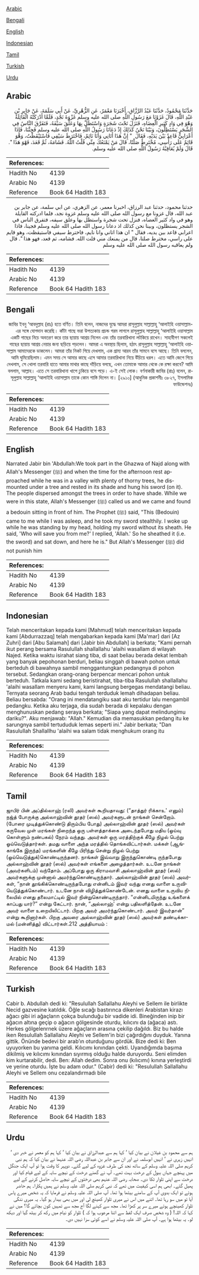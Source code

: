 [Arabic](#arabic)

[Bengali](#bengali)

[English](#english)

[Indonesian](#indonesian)

[Tamil](#tamil)

[Turkish](#turkish)

[Urdu](#urdu)

## Arabic


<div dir="rtl" lang="ar" style={{fontSize:'larger',backgroundColor:'#f8f9fa',padding:20}}>
حَدَّثَنَا مَحْمُودٌ، حَدَّثَنَا عَبْدُ الرَّزَّاقِ، أَخْبَرَنَا مَعْمَرٌ، عَنِ الزُّهْرِيِّ، عَنْ أَبِي سَلَمَةَ، عَنْ جَابِرِ بْنِ عَبْدِ اللَّهِ، قَالَ غَزَوْنَا مَعَ رَسُولِ اللَّهِ صلى الله عليه وسلم غَزْوَةَ نَجْدٍ، فَلَمَّا أَدْرَكَتْهُ الْقَائِلَةُ وَهْوَ فِي وَادٍ كَثِيرِ الْعِضَاهِ، فَنَزَلَ تَحْتَ شَجَرَةٍ وَاسْتَظَلَّ بِهَا وَعَلَّقَ سَيْفَهُ، فَتَفَرَّقَ النَّاسُ فِي الشَّجَرِ يَسْتَظِلُّونَ، وَبَيْنَا نَحْنُ كَذَلِكَ إِذْ دَعَانَا رَسُولُ اللَّهِ صلى الله عليه وسلم فَجِئْنَا، فَإِذَا أَعْرَابِيٌّ قَاعِدٌ بَيْنَ يَدَيْهِ، فَقَالَ ‏ "‏ إِنَّ هَذَا أَتَانِي وَأَنَا نَائِمٌ، فَاخْتَرَطَ سَيْفِي فَاسْتَيْقَظْتُ، وَهْوَ قَائِمٌ عَلَى رَأْسِي، مُخْتَرِطٌ صَلْتًا، قَالَ مَنْ يَمْنَعُكَ مِنِّي قُلْتُ اللَّهُ‏.‏ فَشَامَهُ، ثُمَّ قَعَدَ، فَهْوَ هَذَا ‏"‏‏.‏ قَالَ وَلَمْ يُعَاقِبْهُ رَسُولُ اللَّهِ صلى الله عليه وسلم‏.‏
</div>
<div style={{backgroundColor:'#f8f9fa',padding:20, marginBottom: 10}}><table> <thead> <tr> <th>References:</th> <th></th> </tr> </thead> <tbody><tr><td>Hadith No</td><td>4139</td></tr><tr><td>Arabic No</td><td>4139</td></tr><tr><td>Reference</td><td>Book 64 Hadith 183</td></tr></tbody></table></div>


<div dir="rtl" lang="ar" style={{fontSize:'larger',backgroundColor:'#f8f9fa',padding:20}}>
حدثنا محمود، حدثنا عبد الرزاق، اخبرنا معمر، عن الزهري، عن ابي سلمة، عن جابر بن عبد الله، قال غزونا مع رسول الله صلى الله عليه وسلم غزوة نجد، فلما ادركته القايلة وهو في واد كثير العضاه، فنزل تحت شجرة واستظل بها وعلق سيفه، فتفرق الناس في الشجر يستظلون، وبينا نحن كذلك اذ دعانا رسول الله صلى الله عليه وسلم فجينا، فاذا اعرابي قاعد بين يديه، فقال " ان هذا اتاني وانا نايم، فاخترط سيفي فاستيقظت، وهو قايم على راسي، مخترط صلتا، قال من يمنعك مني قلت الله. فشامه، ثم قعد، فهو هذا ". قال ولم يعاقبه رسول الله صلى الله عليه وسلم
</div>
<div style={{backgroundColor:'#f8f9fa',padding:20, marginBottom: 10}}><table> <thead> <tr> <th>References:</th> <th></th> </tr> </thead> <tbody><tr><td>Hadith No</td><td>4139</td></tr><tr><td>Arabic No</td><td>4139</td></tr><tr><td>Reference</td><td>Book 64 Hadith 183</td></tr></tbody></table></div>

## Bengali


<div dir="rtl" lang="bn" style={{fontSize:'larger',backgroundColor:'#f8f9fa',padding:20}}>
জাবির ইবনু ‘আবদুল্লাহ (রাঃ) হতে বর্ণিত। তিনি বলেন, নাজদের যুদ্ধে আমরা রাসূলুল্লাহ সাল্লাল্লাহু ‘আলাইহি ওয়াসাল্লাম-এর সঙ্গে যোগদান করেছি। কাঁটা গাছে ভরা উপত্যকায় প্রচন্ড গরম লাগলে রাসূলুল্লাহ সাল্লাল্লাহু ‘আলাইহি ওয়াসাল্লাম একটি গাছের নিচে অবতরণ করে তার ছায়ায় আশ্রয় নিলেন এবং তাঁর তরবারিখানা লটকিয়ে রাখেন। সাহাবীগণ সকলেই গাছের ছায়ায় আশ্রয় নেয়ার জন্য ছড়িয়ে পড়লেন। আমরা এ অবস্থায় ছিলাম, হঠাৎ রাসূলুল্লাহ সাল্লাল্লাহু ‘আলাইহি ওয়াসাল্লাম আমাদেরকে ডাকলেন। আমরা তাঁর নিকট গিয়ে দেখলাম, এক গ্রাম্য আরব তাঁর সামনে বসে আছে। তিনি বললেন, আমি ঘুমিয়েছিলাম। এমন সময় সে আমার কাছে এসে আমার তরবারিখানা নিয়ে উঁচিয়ে ধরল। এতে আমি জেগে গিয়ে দেখলাম, সে খোলা তরবারি হাতে আমার মাথার কাছে দাঁড়িয়ে বলছে, এখন তোমাকে আমার থেকে কে রক্ষা করবে? আমি বললাম, আল্লাহ। এতে সে তরবারিখানা খাপে ঢুকিয়ে বসে পড়ে। এ-ই সেই লোক। বর্ণনাকারী জাবির (রাঃ) বলেন, রাসূলুল্লাহ সাল্লাল্লাহু ‘আলাইহি ওয়াসাল্লাম তাকে কোন শাস্তি দিলেন না। [২৯১০] (আধুনিক প্রকাশনীঃ ৩৮২৭, ইসলামিক ফাউন্ডেশনঃ)
</div>
<div style={{backgroundColor:'#f8f9fa',padding:20, marginBottom: 10}}><table> <thead> <tr> <th>References:</th> <th></th> </tr> </thead> <tbody><tr><td>Hadith No</td><td>4139</td></tr><tr><td>Arabic No</td><td>4139</td></tr><tr><td>Reference</td><td>Book 64 Hadith 183</td></tr></tbody></table></div>

## English


<div dir="ltr" lang="en" style={{fontSize:'larger',backgroundColor:'#f8f9fa',padding:20}}>
Narrated Jabir bin 'Abdullah:We took part in the Ghazwa of Najd along with Allah's Messenger (ﷺ) and when the time for the afternoon rest approached while he was in a valley with plenty of thorny trees, he dismounted under a tree and rested in its shade and hung his sword (on it). The people dispersed amongst the trees in order to have shade. While we were in this state, Allah's Messenger (ﷺ) called us and we came and found a bedouin sitting in front of him. The Prophet (ﷺ) said, "This (Bedouin) came to me while I was asleep, and he took my sword stealthily. I woke up while he was standing by my head, holding my sword without its sheath. He said, 'Who will save you from me?' I replied, 'Allah.' So he sheathed it (i.e. the sword) and sat down, and here he is." But Allah's Messenger (ﷺ) did not punish him
</div>
<div style={{backgroundColor:'#f8f9fa',padding:20, marginBottom: 10}}><table> <thead> <tr> <th>References:</th> <th></th> </tr> </thead> <tbody><tr><td>Hadith No</td><td>4139</td></tr><tr><td>Arabic No</td><td>4139</td></tr><tr><td>Reference</td><td>Book 64 Hadith 183</td></tr></tbody></table></div>

## Indonesian


<div dir="ltr" lang="id" style={{fontSize:'larger',backgroundColor:'#f8f9fa',padding:20}}>
Telah menceritakan kepada kami [Mahmud] telah menceritakan kepada kami [Abdurrazzaq] telah mengabarkan kepada kami [Ma'mar] dari [Az Zuhri] dari [Abu Salamah] dari [Jabir bin Abdullah] ia berkata; "Kami pernah ikut perang bersama Rasulullah shallallahu 'alaihi wasallam di wilayah Najed. Ketika waktu isirahat siang tiba, di saat beliau berada dekat lembah yang banyak pepohonan berduri, beliau singgah di bawah pohon untuk berteduh di bawahnya sambil menggantungkan pedangnya di pohon tersebut. Sedangkan orang-orang berpencar mencari pohon untuk berteduh. Tatkala kami sedang beristirahat, tiba-tiba Rasulullah shallallahu 'alaihi wasallam menyeru kami, kami langsung bergegas mendatangi beliau. Ternyata seorang Arab badui tengah terduduk lemah dihadapan beliau. Beliau bersabda: "Orang ini mendatangiku saat aku tertidur lalu mengambil pedangku. Ketika aku terjaga, dia sudah berada di kepalaku dengan menghunuskan pedang seraya berkata; "Siapa yang dapat melindungimu dariku?". Aku menjawab: "Allah." Kemudian dia memasukkan pedang itu ke sarungnya sambil tertududuk lemas seperti ini." Jabir berkata; "Dan Rasulullah Shallallhu 'alaihi wa salam tidak menghukum orang itu
</div>
<div style={{backgroundColor:'#f8f9fa',padding:20, marginBottom: 10}}><table> <thead> <tr> <th>References:</th> <th></th> </tr> </thead> <tbody><tr><td>Hadith No</td><td>4139</td></tr><tr><td>Arabic No</td><td>4139</td></tr><tr><td>Reference</td><td>Book 64 Hadith 183</td></tr></tbody></table></div>

## Tamil


<div dir="ltr" lang="ta" style={{fontSize:'larger',backgroundColor:'#f8f9fa',padding:20}}>
ஜாபிர் பின் அப்தில்லாஹ் (ரலி) அவர்கள் கூறியதாவது: (“தாத்துர் ரிக்காஉ' எனும்) நஜ்த் போருக்கு அல்லாஹ்வின் தூதர் (ஸல்) அவர்களுடன் நாங்கள் சென்றோம். (போரை முடித்துக்கொண்டு திரும்பிய போது) அல்லாஹ்வின் தூதர் (ஸல்) அவர்கள் கருவேல முள் மரங்கள் நிறைந்த ஒரு பள்ளத்தாக்கை அடைந்தபோது மதிய (ஓய்வு கொள்ளும் நண்பகல்) நேரம் வந்தது. அவர்கள் ஒரு மரத்திற்குக் கீழே நிழல் பெற்று ஓய்வெடுத்தார்கள். தமது வாளை அந்த மரத்தில் தொங்கவிட்டார்கள். மக்கள் (ஆங்காங்கே இருந்த) மரங்களின் கீழே பிரிந்து சென்று நிழல் பெற்று (ஓய்வெடுத்துக்)கொண்டிருந்தனர். நாங்கள் இவ்வாறு இருந்துகொண்டி ருந்தபோது அல்லாஹ்வின் தூதர் (ஸல்) அவர்கள் எங்களை அழைத்தார்கள். உடனே நாங்கள் (அவர்களிடம்) வந்தோம். அப்போது ஒரு கிராமவாசி அல்லாஹ்வின் தூதர் (ஸல்) அவர்களுக்கு முன்னால் அமர்ந்துகொண்டிருந்தார். அல்லாஹ்வின் தூதர் (ஸல்) அவர்கள், “நான் தூங்கிக்கொண்டிருந்தபோது என்னிடம் இவர் வந்து எனது வாளை உருவியெடுத்துக்கொண்டார். உடனே நான் விழித்துக்கொண்டேன். எனது வாளை உருவிய நிலையில் எனது தலைமாட்டில் இவர் நின்றுகொண்டிருந்தார். “என்னிடமிருந்து உங்களைக் காப்பது யார்?” என்று கேட்டார். நான், “அல்லாஹ்' என்று பதிலளித்தேன். உடனே அவர் வாளை உறையிலிட்டார். பிறகு அவர் அமர்ந்துகொண்டார். அவர் இவர்தான்” என்று கூறினார்கள். பிறகு அவரை அல்லாஹ்வின் தூதர் (ஸல்) அவர்கள் தண்டிக்காமல் (மன்னித்து) விட்டார்கள்.212 அத்தியாயம் :
</div>
<div style={{backgroundColor:'#f8f9fa',padding:20, marginBottom: 10}}><table> <thead> <tr> <th>References:</th> <th></th> </tr> </thead> <tbody><tr><td>Hadith No</td><td>4139</td></tr><tr><td>Arabic No</td><td>4139</td></tr><tr><td>Reference</td><td>Book 64 Hadith 183</td></tr></tbody></table></div>

## Turkish


<div dir="ltr" lang="tr" style={{fontSize:'larger',backgroundColor:'#f8f9fa',padding:20}}>
Cabir b. Abdullah dedi ki: "Resulullah Sallallahu Aleyhi ve Sellem ile birlikte Necid gazvesine katıldık. Öğle sıcağı bastırınca dikenleri Arabistan kirazı ağacı gibi iri ağaçların çokça bulunduğu bir vadide idi. Bineğinden inip bir ağacın altına geçip o ağacın gölgesinde oturdu, kılıcını da (ağaca) astı. Herkes gölgelenrnek üzere ağaçların arasına çekilip dağıldı. Biz bu halde iken Resulullah Sallallahu Aleyhi ve Sellem'in bizi çağırdığını duyduk. Yanına gittik. Önünde bedevi bir arab’ın oturduğunu gördük. Bize dedi ki: Ben uyuyorken bu yanıma geldi. Kılıcımı kınından çekti. Uyandığımda başıma dikilmiş ve kılıcımı kınından sıyırmış olduğu halde duruyordu. Seni elimden kim kurtarabilir, dedi. Ben: Allah dedim. Sonra onu (kılıcımı) kınına yerleştirdi ve yerine oturdu. İşte bu adam odur." (Cabir) dedi ki: "Resulullah Sallallahu Aleyhi ve Sellem onu cezalandırmadı bile
</div>
<div style={{backgroundColor:'#f8f9fa',padding:20, marginBottom: 10}}><table> <thead> <tr> <th>References:</th> <th></th> </tr> </thead> <tbody><tr><td>Hadith No</td><td>4139</td></tr><tr><td>Arabic No</td><td>4139</td></tr><tr><td>Reference</td><td>Book 64 Hadith 183</td></tr></tbody></table></div>

## Urdu


<div dir="rtl" lang="ur" style={{fontSize:'larger',backgroundColor:'#f8f9fa',padding:20}}>
ہم سے محمود بن غیلان نے بیان کیا ‘ کہا ہم سے عبدالرزاق نے بیان کیا ‘ کہا ہم کو معمر نے خبر دی ‘ انہیں زہری نے ‘ انہیں ابوسلمہ نے اور ان سے جابر بن عبداللہ رضی اللہ عنہما نے بیان کیا کہ ہم نبی کریم صلی اللہ علیہ وسلم کے ساتھ نجد کی طرف غزوہ کے لیے گئے۔ دوپہر کا وقت ہوا تو آپ ایک جنگل میں پہنچے جہاں ببول کے درخت بہت تھے۔ آپ نے گھنے درخت کے نیچے سایہ کے لیے قیام کیا اور درخت سے اپنی تلوار ٹکا دی۔ صحابہ رضی اللہ عنہم بھی درختوں کے نیچے سایہ حاصل کرنے کے لیے پھیل گئے۔ ابھی ہم اسی کیفیت میں تھے کہ نبی کریم صلی اللہ علیہ وسلم نے ہمیں پکارا۔ ہم حاضر ہوئے تو ایک بدوی آپ کے سامنے بیٹھا ہوا تھا۔ آپ صلی اللہ علیہ وسلم نے فرمایا کہ یہ شخص میرے پاس آیا تو میں سو رہا تھا۔ اتنے میں اس نے میری تلوار کھینچ لی اور میں بھی بیدار ہو گیا۔ یہ میری ننگی تلوار کھینچے ہوئے میرے سر پر کھڑا تھا۔ مجھ سے کہنے لگا آج مجھ سے تمہیں کون بچائے گا؟ میں نے کہا کہ اللہ! ( وہ شخص صرف ایک لفظ سے اتنا مرعوب ہوا کہ ) تلوار کو نیام میں رکھ کر بیٹھ گیا اور دیکھ لو۔ یہ بیٹھا ہوا ہے۔ آپ صلی اللہ علیہ وسلم نے اسے کوئی سزا نہیں دی۔
</div>
<div style={{backgroundColor:'#f8f9fa',padding:20, marginBottom: 10}}><table> <thead> <tr> <th>References:</th> <th></th> </tr> </thead> <tbody><tr><td>Hadith No</td><td>4139</td></tr><tr><td>Arabic No</td><td>4139</td></tr><tr><td>Reference</td><td>Book 64 Hadith 183</td></tr></tbody></table></div>